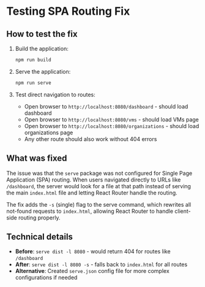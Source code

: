 # Testing SPA Routing Fix

## How to test the fix

1. Build the application:
   ```bash
   npm run build
   ```

2. Serve the application:
   ```bash
   npm run serve
   ```

3. Test direct navigation to routes:
   - Open browser to `http://localhost:8080/dashboard` - should load dashboard
   - Open browser to `http://localhost:8080/vms` - should load VMs page
   - Open browser to `http://localhost:8080/organizations` - should load organizations page
   - Any other route should also work without 404 errors

## What was fixed

The issue was that the `serve` package was not configured for Single Page Application (SPA) routing. When users navigated directly to URLs like `/dashboard`, the server would look for a file at that path instead of serving the main `index.html` file and letting React Router handle the routing.

The fix adds the `-s` (single) flag to the serve command, which rewrites all not-found requests to `index.html`, allowing React Router to handle client-side routing properly.

## Technical details

- **Before**: `serve dist -l 8080` - would return 404 for routes like `/dashboard`
- **After**: `serve dist -l 8080 -s` - falls back to `index.html` for all routes
- **Alternative**: Created `serve.json` config file for more complex configurations if needed